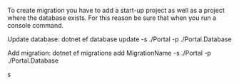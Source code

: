 To create migration you have to add a start-up project
as well as a project where the database exists.
For this reason be sure that when you run a console command.

Update database: 
dotnet ef database update -s ./Portal -p ./Portal.Database

Add migration:
dotnet ef migrations add MigrationName -s ./Portal -p ./Portal.Database

s